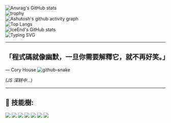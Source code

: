 ![Anurag's GitHub stats](https://github-readme-stats.vercel.app/api?username=EricChung1024)  
![trophy](https://github-profile-trophy.vercel.app/?username=EricChung1024)  
![Ashutosh's github activity graph](https://github-readme-activity-graph.vercel.app/graph?username=EricChung1024)  
![Top Langs](https://github-readme-stats.vercel.app/api/top-langs/?username=EricChung1024)  
![IceEnd's GitHub stats](https://github-immortality.vercel.app/api?username=EricChung1024)  
![Typing SVG](https://readme-typing-svg.demolab.com/?lines=意志會帶你突破重圍!!!!!)  

---

## 「程式碼就像幽默，一旦你需要解釋它，就不再好笑。」
— Cory House
<picture>
  <source media="(prefers-color-scheme: light)" srcset="https://github.com/EricChung1024/growth/blob/main/.github/github-snake.svg" />
  <source media="(prefers-color-scheme: dark)" srcset="https://github.com/EricChung1024/growth/blob/main/.github/github-snake.svg" />
  <img alt="github-snake" src="https://github.com/EricChung1024/growth/blob/main/.github/github-snake.svg" />
</picture>  

*(JS 深耕中...)*

---

## 🌳 技能樹:
<img src="https://img.shields.io/badge/-HTML5-E34F26?style=flat-square&logo=html5&logoColor=white" />  
<img src="https://img.shields.io/badge/-CSS3-1572B6?style=flat-square&logo=css3&logoColor=white" />  
<img src="https://img.shields.io/badge/-JavaScript-F7DF1E?style=flat-square&logo=javascript&logoColor=black" />  
<img src="https://img.shields.io/badge/-Python-3776AB?style=flat-square&logo=python&logoColor=white" />  
<img src="https://img.shields.io/badge/-Vue.js-4FC08D?style=flat-square&logo=vue.js&logoColor=white" />  
<img src="https://img.shields.io/badge/-Django-092E20?style=flat-square&logo=django&logoColor=white" />  
<img src="https://img.shields.io/badge/-Bootstrap-7952B3?style=flat-square&logo=bootstrap&logoColor=white" />  
